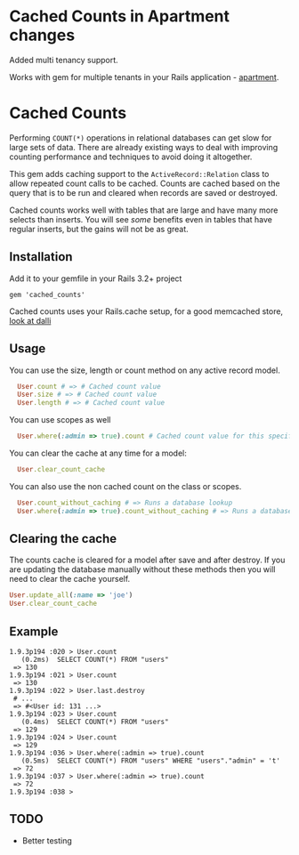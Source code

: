 # Cached Counts in Apartment changes
Added multi tenancy support.

Works with gem for multiple tenants in your Rails application - [apartment](https://github.com/influitive/apartment).


# Cached Counts
Performing `COUNT(*)` operations in relational databases can get slow for large sets of data. There are already existing ways to deal with improving counting performance and techniques to avoid doing it altogether.

This gem adds caching support to the `ActiveRecord::Relation` class to allow repeated count calls to be cached. Counts are cached based on the query that is to be run and cleared when records are saved or destroyed.

Cached counts works well with tables that are large and have many more selects than inserts. You will see *some* benefits even in tables that have regular inserts, but the gains will not be as great.



## Installation

Add it to your gemfile in your Rails 3.2+ project

    gem 'cached_counts'

Cached counts uses your Rails.cache setup, for a good memcached store, [look at dalli](https://github.com/mperham/dalli)

## Usage

You can use the size, length or count method on any active record model.

```ruby
  User.count # => # Cached count value
  User.size # => # Cached count value
  User.length # => # Cached count value
```

You can use scopes as well

```ruby
  User.where(:admin => true).count # Cached count value for this specific query
```

You can clear the cache at any time for a model:

```ruby
  User.clear_count_cache
```

You can also use the non cached count on the class or scopes.

```ruby
  User.count_without_caching # => Runs a database lookup
  User.where(:admin => true).count_without_caching # => Runs a database lookup
```

## Clearing the cache

The counts cache is cleared for a model after save and after destroy.
If you are updating the database manually without these methods then you will need to clear the cache yourself.

```ruby
User.update_all(:name => 'joe')
User.clear_count_cache
```

## Example

```
1.9.3p194 :020 > User.count
   (0.2ms)  SELECT COUNT(*) FROM "users"
 => 130 
1.9.3p194 :021 > User.count
 => 130
1.9.3p194 :022 > User.last.destroy
 # ...
 => #<User id: 131 ...>
1.9.3p194 :023 > User.count
   (0.4ms)  SELECT COUNT(*) FROM "users"
 => 129
1.9.3p194 :024 > User.count
 => 129
1.9.3p194 :036 > User.where(:admin => true).count
   (0.5ms)  SELECT COUNT(*) FROM "users" WHERE "users"."admin" = 't'
 => 72
1.9.3p194 :037 > User.where(:admin => true).count
 => 72
1.9.3p194 :038 >
```

## TODO
 - Better testing

